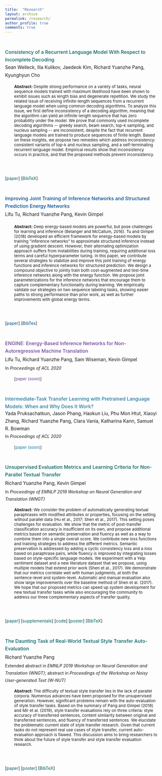 ```yaml
---
title:  "Research"
layout: archive
permalink: /research/
author_profile: true
comments: true
---
```




<html>
<head>



<style>
p.xsmall {
    line-height: 1.55;
    font-size: 9.5pt;
    margin-left: 0px; 
}

p.small {
    line-height: 1.55;
    font-size: 11.5pt;
    margin-left: 0px; 
}

p.small2 {
    line-height: 2.00;
    font-size: 11.5pt;
    margin-left: 0px; 
}

p.medium {
    line-height: 1.55;
    font-size: 12.5pt;
    margin-left: 0px; 
}

p.big {
    line-height: 1.55;
}

p.noindent {
    line-height: 1.55;
    font-size: 13pt;
}


</style>
</head>


<body>



<br>

<!-- <font size="3"> -->
<p class="small">
<span style="font-weight:500"> <a name="exactline-consistency-rlm" href="https://arxiv.org/abs/2002.02492" style="font-size: 12pt; color: #005F5F; text-decoration: none"> Consistency of a Recurrent Language Model With Respect to Incomplete Decoding </a> <br> </span>
<span style="line-height:170%"> Sean Welleck, Ilia Kulikov, Jaedeok Kim, Richard Yuanzhe Pang, Kyunghyun Cho </span>

<p style="font-size:10pt; margin-left: 30px"> <b> Abstract:</b> Despite strong performance on a variety of tasks, neural sequence models trained with maximum likelihood have been shown to exhibit issues such as length bias and degenerate repetition. We study the related issue of receiving infinite-length sequences from a recurrent language model when using common decoding algorithms. To analyze this issue, we first define inconsistency of a decoding algorithm, meaning that the algorithm can yield an infinite-length sequence that has zero probability under the model. We prove that commonly used incomplete decoding algorithms -- greedy search, beam search, top-k sampling, and nucleus sampling -- are inconsistent, despite the fact that recurrent language models are trained to produce sequences of finite length. Based on these insights, we propose two remedies which address inconsistency: consistent variants of top-k and nucleus sampling, and a self-terminating recurrent language model. Empirical results show that inconsistency occurs in practice, and that the proposed methods prevent inconsistency.

<br><br>

[<a href="https://arxiv.org/pdf/2002.02492.pdf" style="color: #005F5F; text-decoration: none">paper</a>] [<a href="../misc-files/welleck2020consistency.txt" style="color: #005F5F; text-decoration: none">BibTeX</a>]
</p>





<br>

<p class="small">
<span style="font-weight:500"> <a name="exactline-spen" href="https://arxiv.org/abs/1911.02891" style="font-size: 12pt; color: #004A90; text-decoration: none"> Improving Joint Training of Inference Networks and Structured Prediction Energy Networks </a> <br> </span>
<span style="line-height:210%"> Lifu Tu, Richard Yuanzhe Pang, Kevin Gimpel </span>

<p style="font-size:10pt; margin-left: 30px"> <b> Abstract:</b> Deep energy-based models are powerful, but pose challenges for learning and inference (Belanger and McCallum, 2016). Tu and Gimpel (2018) developed an efficient framework for energy-based models by training "inference networks" to approximate structured inference instead of using gradient descent. However, their alternating optimization approach suffers from instabilities during training, requiring additional loss terms and careful hyperparameter tuning. In this paper, we contribute several strategies to stabilize and improve this joint training of energy functions and inference networks for structured prediction. We design a compound objective to jointly train both cost-augmented and test-time inference networks along with the energy function. We propose joint parameterizations for the inference networks that encourage them to capture complementary functionality during learning. We empirically validate our strategies on two sequence labeling tasks, showing easier paths to strong performance than prior work, as well as further improvements with global energy terms.

<br><br>

[<a href="https://arxiv.org/pdf/1911.02891.pdf" style="color: #004A90; text-decoration: none">paper</a>] [<a href="../misc-files/tu2019improving.txt" style="color: #004A90; text-decoration: none">BibTex</a>] 
</p>





<br>


<p class="small">
<span style="font-weight:500"> <a style="font-size: 12pt; color: #6F4195; text-decoration: none"> ENGINE: Energy-Based Inference Networks for Non-Autoregressive Machine Translation </a> <br> </span>
<span style="line-height:210%"> Lifu Tu, Richard Yuanzhe Pang, Sam Wiseman, Kevin Gimpel</span>
<br>
<span style="line-height:170%; font-size: 10.5pt"> In <i>Proceedings of ACL 2020</i> </span>

<p style="font-size:10pt; margin-left: 30px">
[<a style="color: #6F4195; text-decoration: none">paper (soon)</a>] 
</p>






<br>


<p class="small">
<span style="font-weight:500"> <a style="font-size: 12pt; color: #22789D; text-decoration: none"> Intermediate-Task Transfer Learning with Pretrained Language Models: When and Why Does It Work? </a> <br> </span>
<span style="line-height:160%"> Yada Pruksachatkun, Jason Phang, Haokun Liu, Phu Mon Htut, Xiaoyi Zhang, Richard Yuanzhe Pang, Clara Vania, Katharina Kann, Samuel R. Bowman</span>
<br>
<span style="line-height:180%; font-size: 10.5pt"> In <i>Proceedings of ACL 2020</i> </span>

<p style="font-size:10pt; margin-left: 30px"> 
[<a style="color: #22789D; text-decoration: none">paper (soon)</a>] 
</p>












<br>

<p class="small">
<span style="font-weight:500"> <a name="exactline-wngt19-a" href="https://arxiv.org/abs/1810.11878" style="font-size: 12pt; color: #005F5F; text-decoration: none"> Unsupervised Evaluation Metrics and Learning Criteria for Non-Parallel Textual Transfer </a> <br> </span>
<span style="line-height:210%"> Richard Yuanzhe Pang, Kevin Gimpel </span>
<br>
<span style="line-height:170%; font-size: 10.5pt"> In <i>Proceedings of EMNLP 2019 Workshop on Neural Generation and Translation (WNGT)</i></span>

<p style="font-size:10pt; margin-left: 30px"> <b> Abstract:</b> We consider the problem of automatically generating textual paraphrases with modified attributes or properties, focusing on the setting without parallel data (Hu et al., 2017; Shen et al., 2017). This setting poses challenges for evaluation. We show that the metric of post-transfer classification accuracy is insufficient on its own, and propose additional metrics based on semantic preservation and fluency as well as a way to combine them into a single overall score. We contribute new loss functions and training strategies to address the different metrics. Semantic preservation is addressed by adding a cyclic consistency loss and a loss based on paraphrase pairs, while fluency is improved by integrating losses based on style-specific language models. We experiment with a Yelp sentiment dataset and a new literature dataset that we propose, using multiple models that extend prior work (Shen et al., 2017). We demonstrate that our metrics correlate well with human judgments, at both the sentence-level and system-level. Automatic and manual evaluation also show large improvements over the baseline method of Shen et al. (2017). We hope that our proposed metrics can speed up system development for new textual transfer tasks while also encouraging the community to address our three complementary aspects of transfer quality.

<br><br>

[<a href="https://arxiv.org/pdf/1810.11878.pdf" style="color: #005F5F; text-decoration: none">paper</a>] [<a href="https://arxiv.org/pdf/1810.11878.pdf#page=11" style="color: #005F5F; text-decoration: none">supplementals</a>] [<a href="https://github.com/yzpang/textual-transfer-eval" style="color: #005F5F; text-decoration: none">code</a>] [<a href="../misc-files/pang+gimpel-textual-transfer-poster.pdf" style="color: #005F5F; text-decoration: none">poster</a>] [<a href="../misc-files/pang2018unsupervised.txt" style="color: #005F5F; text-decoration: none">BibTeX</a>]
</p>









<br>

<p class="small">
<span style="font-weight:500"> <a name="exactline-wngt19-b" href="https://arxiv.org/abs/1910.03747" style="font-size: 12pt; color: #005F5F; text-decoration: none"> The Daunting Task of Real-World Textual Style Transfer Auto-Evaluation </a> <br> </span>
<span style="line-height:210%"> Richard Yuanzhe Pang </span>
<br>
<span style="line-height:170%; font-size: 10.5pt"> Extended abstract in <i>EMNLP 2019 Workshop on Neural Generation and Translation (WNGT)</i>; abstract in <i>Proceedings of the Workshop on Noisy User-generated Text (W-NUT)</i></span> 

<p style="font-size:10pt; margin-left: 30px"> <b> Abstract:</b> The difficulty of textual style transfer lies in the lack of parallel corpora. Numerous advances have been proposed for the unsupervised generation. However, significant problems remain with the auto-evaluation of style transfer tasks. Based on the summary of Pang and Gimpel (2018) and Mir et al. (2019), style transfer evaluations rely on three criteria: style accuracy of transferred sentences, content similarity between original and transferred sentences, and fluency of transferred sentences. We elucidate the problematic current state of style transfer research. Given that current tasks do not represent real use cases of style transfer, current auto-evaluation approach is flawed. This discussion aims to bring researchers to think about the future of style transfer and style transfer evaluation research.

<br><br>

[<a href="https://arxiv.org/pdf/1910.03747.pdf" style="color: #005F5F; text-decoration: none">paper</a>] [<a href="../misc-files/pang-textual-transfer-problem-poster.pdf" style="color: #005F5F; text-decoration: none">poster</a>] [<a href="../misc-files/pang2019daunting.txt" style="color: #005F5F; text-decoration: none">BibTeX</a>]
</p>





<br><br>



<p>










